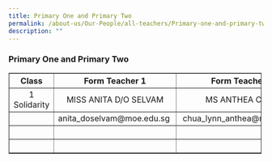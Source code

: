 ```yaml
---
title: Primary One and Primary Two
permalink: /about-us/Our-People/all-teachers/Primary-one-and-primary-two/
description: ""
---
```

### **Primary One and Primary Two**
<table border="1" cellpadding="1" cellspacing="1" style="width:500px">
	<thead>
		<tr>
			<th scope="col">Class</th>
			<th scope="col">Form Teacher 1</th>
			<th scope="col">Form Teacher 2</th>
		</tr>
	</thead>
	<tbody>
		<tr>
			<td style="text-align:center">1 Solidarity</td>
			<td style="text-align:center">MISS ANITA D/O SELVAM</td>
			<td style="text-align:center">MS ANTHEA CHUA</td>
		</tr>
		<tr>
			<td>&nbsp;</td>
			<td style="text-align:center">anita_doselvam@moe.edu.sg&nbsp;</td>
			<td>&nbsp;chua_lynn_anthea@moe.edu.sg</td>
		</tr>
		<tr>
			<td>&nbsp;</td>
			<td>&nbsp;</td>
			<td>&nbsp;</td>
		</tr>
		<tr>
			<td>&nbsp;</td>
			<td>&nbsp;</td>
			<td>&nbsp;</td>
		</tr>
	</tbody>
</table>

<p>&nbsp;</p>
